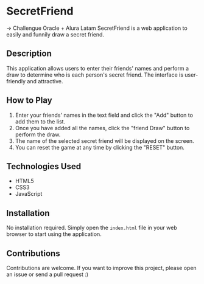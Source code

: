 # SecretFriend
-> Challengue Oracle + Alura Latam
SecretFriend is a web application to easily and funnily draw a secret friend.

## Description

This application allows users to enter their friends' names and perform a draw to determine who is each person's secret friend. The interface is user-friendly and attractive.

## How to Play

1. Enter your friends' names in the text field and click the "Add" button to add them to the list.
2. Once you have added all the names, click the "friend Draw" button to perform the draw.
3. The name of the selected secret friend will be displayed on the screen.
4. You can reset the game at any time by clicking the "RESET" button.


## Technologies Used

- HTML5
- CSS3
- JavaScript

## Installation

No installation required. Simply open the `index.html` file in your web browser to start using the application.

## Contributions

Contributions are welcome. If you want to improve this project, please open an issue or send a pull request :)

